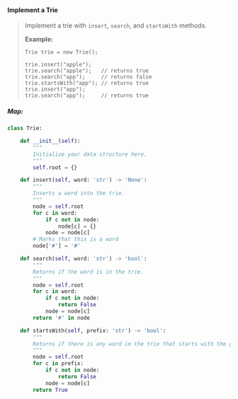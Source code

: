 #### Implement a Trie

> Implement a trie with `insert`, `search`, and `startsWith` methods.
>
> **Example:**
>
> ```
> Trie trie = new Trie();
>
> trie.insert("apple");
> trie.search("apple");   // returns true
> trie.search("app");     // returns false
> trie.startsWith("app"); // returns true
> trie.insert("app");   
> trie.search("app");     // returns true
> ```

##### Map:

```py
class Trie:

    def __init__(self):
        """
        Initialize your data structure here.
        """
        self.root = {}

    def insert(self, word: 'str') -> 'None':
        """
        Inserts a word into the trie.
        """
        node = self.root
        for c in word:
            if c not in node:
                node[c] = {}
            node = node[c]
        # Marks that this is a word
        node['#'] = '#'

    def search(self, word: 'str') -> 'bool':
        """
        Returns if the word is in the trie.
        """
        node = self.root
        for c in word:
            if c not in node:
                return False
            node = node[c]
        return '#' in node

    def startsWith(self, prefix: 'str') -> 'bool':
        """
        Returns if there is any word in the trie that starts with the given prefix.
        """
        node = self.root
        for c in prefix:
            if c not in node:
                return False
            node = node[c]
        return True
```



